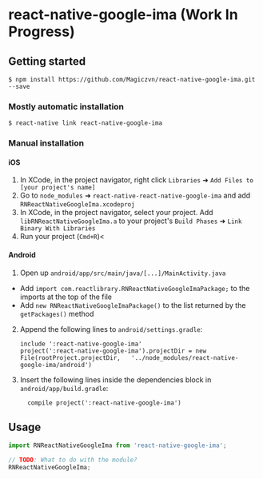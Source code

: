 
# react-native-google-ima (Work In Progress)

## Getting started

`$ npm install https://github.com/Magiczvn/react-native-google-ima.git --save`

### Mostly automatic installation

`$ react-native link react-native-google-ima`

### Manual installation


#### iOS

1. In XCode, in the project navigator, right click `Libraries` ➜ `Add Files to [your project's name]`
2. Go to `node_modules` ➜ `react-native-react-native-google-ima` and add `RNReactNativeGoogleIma.xcodeproj`
3. In XCode, in the project navigator, select your project. Add `libRNReactNativeGoogleIma.a` to your project's `Build Phases` ➜ `Link Binary With Libraries`
4. Run your project (`Cmd+R`)<

#### Android

1. Open up `android/app/src/main/java/[...]/MainActivity.java`
  - Add `import com.reactlibrary.RNReactNativeGoogleImaPackage;` to the imports at the top of the file
  - Add `new RNReactNativeGoogleImaPackage()` to the list returned by the `getPackages()` method
2. Append the following lines to `android/settings.gradle`:
  	```
  	include ':react-native-google-ima'
  	project(':react-native-google-ima').projectDir = new File(rootProject.projectDir, 	'../node_modules/react-native-google-ima/android')
  	```
3. Insert the following lines inside the dependencies block in `android/app/build.gradle`:
  	```
      compile project(':react-native-google-ima')
  	```

## Usage
```javascript
import RNReactNativeGoogleIma from 'react-native-google-ima';

// TODO: What to do with the module?
RNReactNativeGoogleIma;
```
  
